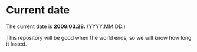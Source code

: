 # Current date

The current date is **2009.03.28.** (YYYY.MM.DD.)

This repository will be good when the world ends, so we will know how long it lasted.